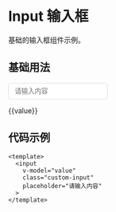 # Input 输入框

基础的输入框组件示例。

## 基础用法

<script setup>
import { ref } from 'vue'
const value = ref('')
</script>

  <input 
    v-model="value"
    class="custom-input" 
    placeholder="请输入内容"
  />
 <div> {{value}}</div>

<style>
.custom-input {
  padding: 8px 12px;
  border: 1px solid #dcdfe6;
  border-radius: 4px;
  width: 200px;
}
</style>

## 代码示例

```vue
<template>
  <input 
    v-model="value"
    class="custom-input" 
    placeholder="请输入内容"
  >
</template>
```